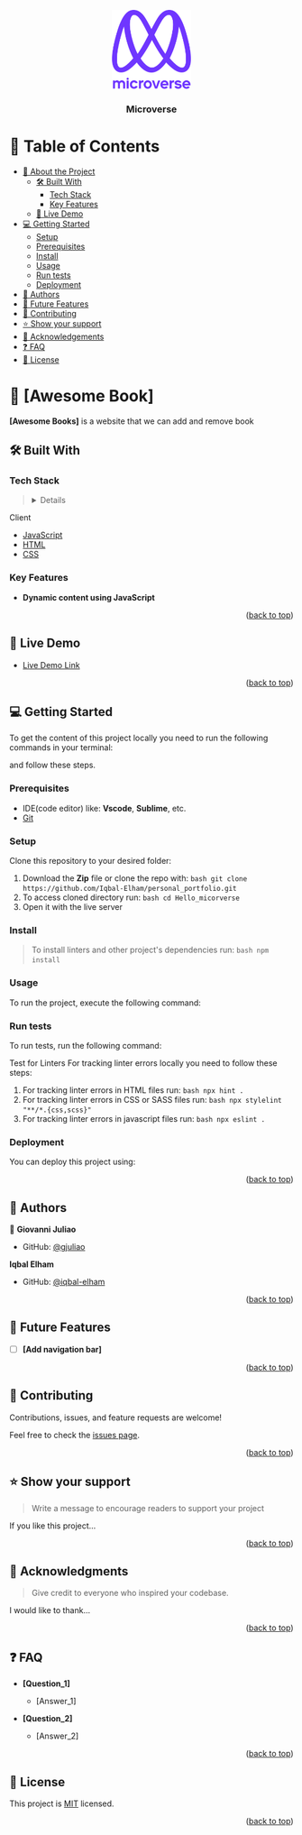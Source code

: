 <a name="readme-top"></a>


<div align="center">

  <img src="./assets/images/murple_logo.png" alt="logo" width="140"  height="auto" />
  <br/>

  <h3><b>Microverse</b></h3>

</div>

<!-- TABLE OF CONTENTS -->

# 📗 Table of Contents

- [📖 About the Project](#about-project)
  - [🛠 Built With](#built-with)
    - [Tech Stack](#tech-stack)
    - [Key Features](#key-features)
  - [🚀 Live Demo](#live-demo)
- [💻 Getting Started](#getting-started)
  - [Setup](#setup)
  - [Prerequisites](#prerequisites)
  - [Install](#install)
  - [Usage](#usage)
  - [Run tests](#run-tests)
  - [Deployment](#triangular_flag_on_post-deployment)
- [👥 Authors](#authors)
- [🔭 Future Features](#future-features)
- [🤝 Contributing](#contributing)
- [⭐️ Show your support](#support)
- [🙏 Acknowledgements](#acknowledgements)
- [❓ FAQ](#faq)
- [📝 License](#license)

<!-- PROJECT DESCRIPTION -->

# 📖 [Awesome Book] <a name="about-project"></a>


**[Awesome Books]** is a website that we can add and remove book

## 🛠 Built With <a name="built-with"></a>

### Tech Stack <a name="tech-stack"></a>

> <details>
  <summary>Client</summary>
  <ul>
    <li><a href="https://reactjs.org/">JavaScript</a></li>
    <li><a href="https://reactjs.org/">HTML</a></li>
    <li><a href="https://reactjs.org/">CSS</a></li>
  </ul>
</details>


<!-- Features -->

### Key Features <a name="key-features"></a>

- **Dynamic content using JavaScript**


<p align="right">(<a href="#readme-top">back to top</a>)</p>

<!-- LIVE DEMO -->

## 🚀 Live Demo <a name="live-demo"></a>


- [Live Demo Link]()

<p align="right">(<a href="#readme-top">back to top</a>)</p>

<!-- GETTING STARTED -->

## 💻 Getting Started <a name="getting-started"></a>

To get the content of this project locally you need to run the following commands in your terminal:

and follow these steps.

### Prerequisites

- IDE(code editor) like: **Vscode**, **Sublime**, etc. 
- [Git](https://www.linode.com/docs/guides/how-to-install-git-on-linux-mac-and-windows/) 

### Setup

Clone this repository to your desired folder:

1. Download the **Zip** file or clone the repo with:
```bash git clone https://github.com/Iqbal-Elham/personal_portfolio.git ``` 
2. To access cloned directory run: 
```bash cd Hello_micorverse ``` 
3. Open it with the live server 

### Install

> To install linters and other project's dependencies run:
```bash npm install ```

### Usage

To run the project, execute the following command:


### Run tests

To run tests, run the following command:

Test for Linters For tracking linter errors locally you need to follow these steps: 
1. For tracking linter errors in HTML files run:
```bash npx hint . ``` 
2. For tracking linter errors in CSS or SASS files run:
```bash npx stylelint "**/*.{css,scss}" ``` 
3. For tracking linter errors in javascript files run:
```bash npx eslint . ``` 

### Deployment

You can deploy this project using:

<p align="right">(<a href="#readme-top">back to top</a>)</p>

<!-- AUTHORS -->

## 👥 Authors <a name="authors"></a>


👤 **Giovanni Juliao**

- GitHub: [@gjuliao](https://github.com/gjuliao )

 **Iqbal Elham**

- GitHub: [@iqbal-elham](https://github.com/Iqbal-Elham)

<p align="right">(<a href="#readme-top">back to top</a>)</p>

<!-- FUTURE FEATURES -->

## 🔭 Future Features <a name="future-features"></a>


- [ ] **[Add navigation bar]**

<p align="right">(<a href="#readme-top">back to top</a>)</p>

<!-- CONTRIBUTING -->

## 🤝 Contributing <a name="contributing"></a>

Contributions, issues, and feature requests are welcome!

Feel free to check the [issues page](../../issues/).

<p align="right">(<a href="#readme-top">back to top</a>)</p>

<!-- SUPPORT -->

## ⭐️ Show your support <a name="support"></a>

> Write a message to encourage readers to support your project

If you like this project...

<p align="right">(<a href="#readme-top">back to top</a>)</p>

<!-- ACKNOWLEDGEMENTS -->

## 🙏 Acknowledgments <a name="acknowledgements"></a>

> Give credit to everyone who inspired your codebase.

I would like to thank...

<p align="right">(<a href="#readme-top">back to top</a>)</p>

<!-- FAQ (optional) -->

## ❓ FAQ <a name="faq"></a>


- **[Question_1]**

  - [Answer_1]

- **[Question_2]**

  - [Answer_2]

<p align="right">(<a href="#readme-top">back to top</a>)</p>

<!-- LICENSE -->

## 📝 License <a name="license"></a>

This project is [MIT](./MIT.md) licensed.

<p align="right">(<a href="#readme-top">back to top</a>)</p>
